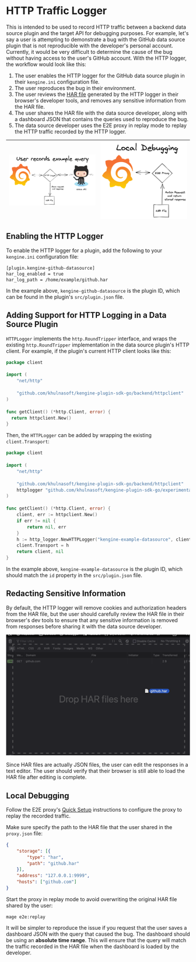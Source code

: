 # HTTP Traffic Logger

This is intended to be used to record HTTP traffic between a backend data source plugin and
the target API for debugging purposes. For example, let's say a user is attempting to demonstrate a bug
with the GitHub data source plugin that is not reproducible with the developer's personal account. Currently,
it would be very difficult to determine the cause of the bug without having access to the user's GitHub	account. With the
HTTP logger, the workflow would look like this:

1. The user enables the	HTTP logger for the GitHub data source plugin in their `kengine.ini` configuration file.
1. The user reproduces the bug in their environment.
1. The user reviews the [HAR file](https://en.wikipedia.org/wiki/HAR_(file_format)) generated by the HTTP logger in their browser's developer tools, and removes any sensitive information from the HAR file.
1. The user shares the HAR file with the data source developer, along with a dashboard JSON that contains the queries used to reproduce the bug.
1. The data source developer uses the E2E proxy in replay mode to replay the HTTP traffic recorded by the HTTP logger.

| ![User's envrionment](user.png)  |  ![Developer debugging](local.png) |
|---|---|

## Enabling the HTTP Logger

To enable the HTTP logger for a plugin, add the following to your `kengine.ini` configuration file:

```
[plugin.kengine-github-datasource]
har_log_enabled = true
har_log_path = /home/example/github.har
```

In the example above, `kengine-github-datasource` is the plugin ID, which can be found in the plugin's `src/plugin.json` file.

## Adding Support for HTTP Logging in a Data Source Plugin

`HTTPLogger` implements the `http.RoundTripper` interface, and wraps the existing `http.RoundTripper` implementation in
the data source plugin's HTTP client. For example, if the plugin's current HTTP client looks like this:

```go
package client

import (
	"net/http"

 	"github.com/khulnasoft/kengine-plugin-sdk-go/backend/httpclient"
)

func getClient() (*http.Client, error) {
  return httpclient.New()
}
```

Then, the `HTTPLogger` can be added by wrapping the existing `client.Transport`:

```go
package client

import (
	"net/http"

 	"github.com/khulnasoft/kengine-plugin-sdk-go/backend/httpclient"
	httplogger "github.com/khulnasoft/kengine-plugin-sdk-go/experimental/http_logger"
)

func getClient() (*http.Client, error) {
	client, err := httpclient.New()
	if err != nil {
		return nil, err
	}
	h := http_logger.NewHTTPLogger("kengine-example-datasource", client.Transport)
	client.Transport = h
	return client, nil
}
```

In the example above, `kengine-example-datasource` is the plugin ID, which should match the `id` property in the `src/plugin.json` file.

## Redacting Sensitive Information

By default, the HTTP logger will remove cookies and authorization headers from the HAR file, but the user should carefully
review the HAR file in their browser's dev tools to ensure that any sensitive information is removed from responses before sharing it with the data source developer.

![Har review](review.png)

Since HAR files are actually JSON files, the user can edit the responses in a text editor. The user should verify that their browser is still able to load the HAR file after editing is complete.

## Local Debugging

Follow the E2E proxy's [Quick Setup](../e2e/README.md#quick-setup) instructions to configure the proxy to replay the recorded traffic.

Make sure specify the path to the HAR file that the user shared in the `proxy.json` file:

```json
{
	"storage": [{
		"type": "har",
		"path": "github.har"
	}],
	"address": "127.0.0.1:9999",
	"hosts": ["github.com"]
}
```

Start the proxy in replay mode to avoid overwriting the original HAR file shared by the user:

```
mage e2e:replay
```

It will be simpler to reproduce the issue if you request that the user saves a dashboard JSON with the query that caused the bug. The dashboard should be using an **absolute time range**. This will ensure that the query will match the traffic recorded in the HAR file when the dashboard is loaded by the developer.